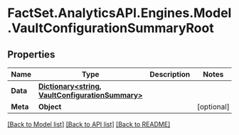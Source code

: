 # FactSet.AnalyticsAPI.Engines.Model.VaultConfigurationSummaryRoot

## Properties

Name | Type | Description | Notes
------------ | ------------- | ------------- | -------------
**Data** | [**Dictionary&lt;string, VaultConfigurationSummary&gt;**](VaultConfigurationSummary.md) |  | 
**Meta** | **Object** |  | [optional] 

[[Back to Model list]](../README.md#documentation-for-models) [[Back to API list]](../README.md#documentation-for-api-endpoints) [[Back to README]](../README.md)

